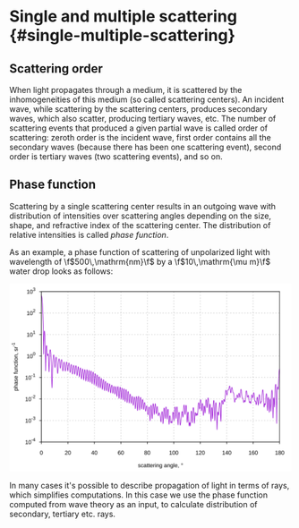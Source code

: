 # Single and multiple scattering {#single-multiple-scattering}

## <a name="scattering-order">Scattering order</a>

When light propagates through a medium, it is scattered by the inhomogeneities of this medium (so called scattering centers). An incident wave, while scattering by the scattering centers, produces secondary waves, which also scatter, producing tertiary waves, etc. The number of scattering events that produced a given partial wave is called order of scattering: zeroth order is the incident wave, first order contains all the secondary waves (because there has been one scattering event), second order is tertiary waves (two scattering events), and so on.

## <a name="phase-function">Phase function</a>

Scattering by a single scattering center results in an outgoing wave with distribution of intensities over scattering angles depending on the size, shape, and refractive index of the scattering center. The distribution of relative intensities is called _phase function_.

As an example, a phase function of scattering of unpolarized light with wavelength of \f$500\,\mathrm{nm}\f$ by a \f$10\,\mathrm{\mu m}\f$ water drop looks as follows:

<!--
Generation of the data file:
```python
#!/usr/bin/env python3

import numpy as np
import miepython

wavelen=500
m = 1.3350+1e-9j
theta = np.linspace(0,180,10000)
mu = np.cos(theta*np.pi/180)
radius=10e3
x = 2*np.pi*radius/wavelen

mscat = miepython.i_unpolarized(m,x,mu)
np.savetxt("/tmp/phase-function-500nm-10um-water.csv", np.transpose([theta, mscat]), delimiter=',')
```

Plotting:
```sh
gnuplot -p -e "
set xlabel 'scattering angle, °';
set ylabel 'phase function, sr^{-1}';
set term svg size 600 400;
set output '/tmp/phase-function-500nm-10um-water.svg';
set grid xtics ytics;
set xtics nomirror;
set ytics nomirror;
unset mytics;
set tics scale 0.5;
set tics out;
set log y; set format y '10^{%L}';
set datafile separator ',';
plot '/tmp/phase-function-500nm-10um-water.csv' with lines notitle"
```
-->

![Phase function of 500 nm light scattered off a 10 μm water drop](phase-function-500nm-10um-water.svg)

In many cases it's possible to describe propagation of light in terms of rays, which simplifies computations. In this case we use the phase function computed from wave theory as an input, to calculate distribution of secondary, tertiary etc. rays.
